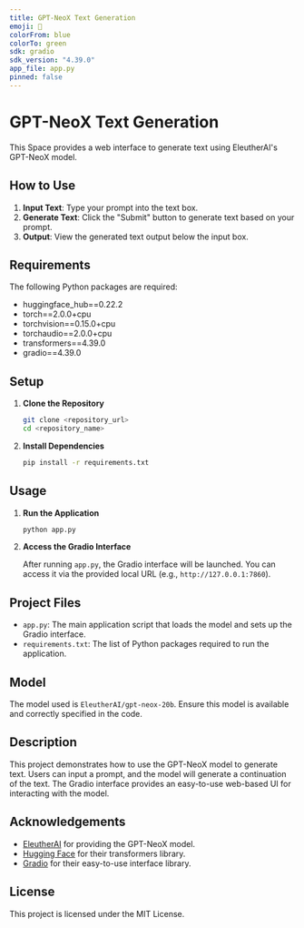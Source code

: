 ```yaml
---
title: GPT-NeoX Text Generation
emoji: 🤖
colorFrom: blue
colorTo: green
sdk: gradio
sdk_version: "4.39.0"
app_file: app.py
pinned: false
---
```


# GPT-NeoX Text Generation

This Space provides a web interface to generate text using EleutherAI's GPT-NeoX model.

## How to Use

1. **Input Text**: Type your prompt into the text box.
2. **Generate Text**: Click the "Submit" button to generate text based on your prompt.
3. **Output**: View the generated text output below the input box.

## Requirements

The following Python packages are required:

- huggingface_hub==0.22.2
- torch==2.0.0+cpu
- torchvision==0.15.0+cpu
- torchaudio==2.0.0+cpu
- transformers==4.39.0
- gradio==4.39.0

## Setup

1. **Clone the Repository**

    ```bash
    git clone <repository_url>
    cd <repository_name>
    ```

2. **Install Dependencies**

    ```bash
    pip install -r requirements.txt
    ```

## Usage

1. **Run the Application**

    ```bash
    python app.py
    ```

2. **Access the Gradio Interface**

   After running `app.py`, the Gradio interface will be launched. You can access it via the provided local URL (e.g., `http://127.0.0.1:7860`).

## Project Files

- `app.py`: The main application script that loads the model and sets up the Gradio interface.
- `requirements.txt`: The list of Python packages required to run the application.

## Model

The model used is `EleutherAI/gpt-neox-20b`. Ensure this model is available and correctly specified in the code.

## Description

This project demonstrates how to use the GPT-NeoX model to generate text. Users can input a prompt, and the model will generate a continuation of the text. The Gradio interface provides an easy-to-use web-based UI for interacting with the model.

## Acknowledgements

- [EleutherAI](https://www.eleuther.ai/) for providing the GPT-NeoX model.
- [Hugging Face](https://huggingface.co/) for their transformers library.
- [Gradio](https://gradio.app/) for their easy-to-use interface library.

## License

This project is licensed under the MIT License.
